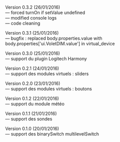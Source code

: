 Version 0.3.2 (26/01/2016) <br />
— forced turnOn if setValue undefined<br />
— modified console logs<br />
— code cleaning <br />

Version 0.3.1 (25/01/2016) <br />
— bugfix : replaced body.properties.value with body.properties['ui.VoletDIM.value'] in virtual_device<br />

Version 0.3.0 (25/01/2016) <br />
— support du plugin Logitech Harmony<br />

Version 0.2.1 (24/01/2016) <br />
— support des modules virtuels : sliders<br />

Version 0.2.0 (23/01/2016) <br />
— support des modules virtuels : boutons<br />

Version 0.1.2 (22/01/2016) <br />
— support du module météo<br />

Version 0.1.1 (21/01/2016) <br />
— support des sondes<br />

Version 0.1.0 (20/01/2016) <br />
— support des binarySwitch multilevelSwitch<br />
